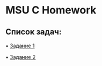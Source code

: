 # MSU C Homework
## Список задач:
• [Задание 1](https://github.com/GooseMooz/MSU-CHomework/tree/main/Task%201)

• [Задание 2]()
